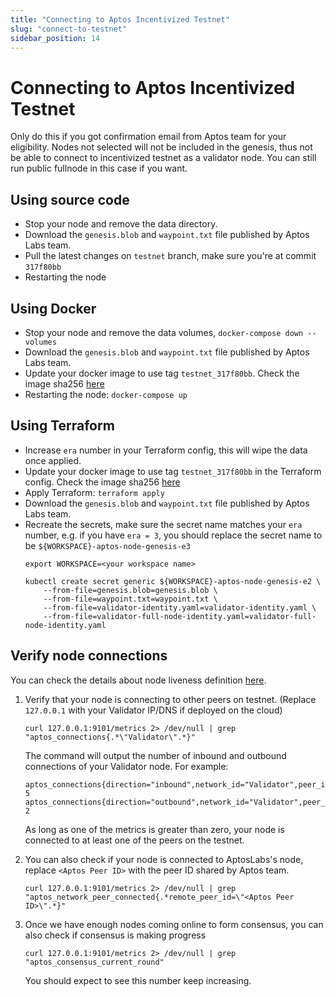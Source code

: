```yaml
---
title: "Connecting to Aptos Incentivized Testnet"
slug: "connect-to-testnet"
sidebar_position: 14
---
```


# Connecting to Aptos Incentivized Testnet

Only do this if you got confirmation email from Aptos team for your eligibility. Nodes not selected will not be included in the genesis, thus not be able to connect to incentivized testnet as a validator node. You can still run public fullnode in this case if you want.

## Using source code

- Stop your node and remove the data directory.
- Download the `genesis.blob` and `waypoint.txt` file published by Aptos Labs team.
- Pull the latest changes on `testnet` branch, make sure you're at commit `317f80bb`
- Restarting the node

## Using Docker

- Stop your node and remove the data volumes, `docker-compose down --volumes`
- Download the `genesis.blob` and `waypoint.txt` file published by Aptos Labs team.
- Update your docker image to use tag `testnet_317f80bb`. Check the image sha256 [here](https://hub.docker.com/layers/validator/aptoslabs/validator/testnet_317f80bb/images/sha256-5184f637f15a9c071475c5bfb3050777c04aa410e9d43c7ff5e7c4a99a55a252?context=explore)
- Restarting the node: `docker-compose up`

## Using Terraform

- Increase `era` number in your Terraform config, this will wipe the data once applied.
- Update your docker image to use tag `testnet_317f80bb` in the Terraform config. Check the image sha256 [here](https://hub.docker.com/layers/validator/aptoslabs/validator/testnet_317f80bb/images/sha256-5184f637f15a9c071475c5bfb3050777c04aa410e9d43c7ff5e7c4a99a55a252?context=explore)
- Apply Terraform: `terraform apply`
- Download the `genesis.blob` and `waypoint.txt` file published by Aptos Labs team.
- Recreate the secrets, make sure the secret name matches your `era` number, e.g. if you have `era = 3`, you should replace the secret name to be `${WORKSPACE}-aptos-node-genesis-e3`
    ```
    export WORKSPACE=<your workspace name>

    kubectl create secret generic ${WORKSPACE}-aptos-node-genesis-e2 \
        --from-file=genesis.blob=genesis.blob \
        --from-file=waypoint.txt=waypoint.txt \
        --from-file=validator-identity.yaml=validator-identity.yaml \
        --from-file=validator-full-node-identity.yaml=validator-full-node-identity.yaml
    ```

## Verify node connections

You can check the details about node liveness definition [here](https://aptos.dev/reference/node-liveness-criteria/#verifying-the-liveness-of-your-node).

1. Verify that your node is connecting to other peers on testnet. (Replace `127.0.0.1` with your Validator IP/DNS if deployed on the cloud)

    ```
    curl 127.0.0.1:9101/metrics 2> /dev/null | grep "aptos_connections{.*\"Validator\".*}"
    ```

    The command will output the number of inbound and outbound connections of your Validator node. For example:

    ```
    aptos_connections{direction="inbound",network_id="Validator",peer_id="2a40eeab",role_type="validator"} 5
    aptos_connections{direction="outbound",network_id="Validator",peer_id="2a40eeab",role_type="validator"} 2
    ```

    As long as one of the metrics is greater than zero, your node is connected to at least one of the peers on the testnet.

2. You can also check if your node is connected to AptosLabs's node, replace `<Aptos Peer ID>` with the peer ID shared by Aptos team.

    ```
    curl 127.0.0.1:9101/metrics 2> /dev/null | grep "aptos_network_peer_connected{.*remote_peer_id=\"<Aptos Peer ID>\".*}"
    ```

3. Once we have enough nodes coming online to form consensus, you can also check if consensus is making progress

    ```
    curl 127.0.0.1:9101/metrics 2> /dev/null | grep "aptos_consensus_current_round"
    ```

    You should expect to see this number keep increasing.

